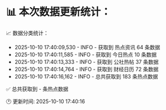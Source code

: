 📊 本次数据更新统计：
==========================

📈 数据分类统计：
- 2025-10-10 17:40:09,530 - INFO - 获取到 热点资讯 64 条数据
- 2025-10-10 17:40:11,585 - INFO - 获取到 今日热点 10 条数据
- 2025-10-10 17:40:13,333 - INFO - 获取到 公社热帖 37 条数据
- 2025-10-10 17:40:14,764 - INFO - 获取到 财经日历 72 条数据
- 2025-10-10 17:40:16,162 - INFO - 总共获取到 183 条热点数据

✅ 总共获取到 - 条热点数据

🕐 更新时间: 2025-10-10 17:40:16
